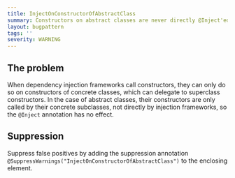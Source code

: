 ```yaml
---
title: InjectOnConstructorOfAbstractClass
summary: Constructors on abstract classes are never directly @Inject'ed, only the constructors of their subclasses can be @Inject'ed.
layout: bugpattern
tags: ''
severity: WARNING
---
```


<!--
*** AUTO-GENERATED, DO NOT MODIFY ***
To make changes, edit the @BugPattern annotation or the explanation in docs/bugpattern.
-->


## The problem
When dependency injection frameworks call constructors, they can only do so on
constructors of concrete classes, which can delegate to superclass constructors.
In the case of abstract classes, their constructors are only called by their
concrete subclasses, not directly by injection frameworks, so the `@Inject`
annotation has no effect.

## Suppression
Suppress false positives by adding the suppression annotation `@SuppressWarnings("InjectOnConstructorOfAbstractClass")` to the enclosing element.
